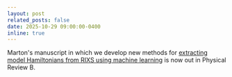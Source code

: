```yaml
---
layout: post
related_posts: false
date: 2025-10-29 09:00:00-0400
inline: true
---
```


Marton's manuscript in which we develop new methods for [extracting model Hamiltonians from RIXS using machine learning](/publications/#lajer2025hamiltonian) is now out in Physical Review B.
